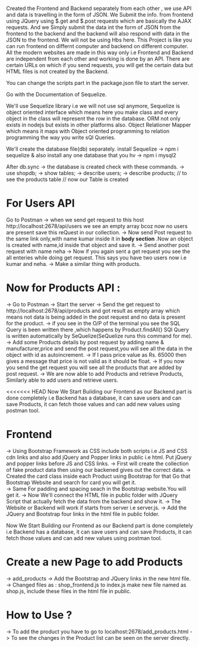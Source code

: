 #
Created the Frontend and Backend separately from each other , we use API and data is travelling in the form of JSON. We Submit the info. from frontend using JQuery using $.get and $.post requests which are basically the AJAX requests. And we Simply submit the data int the form of JSON from the frontend to the backend and the backend will also respond with data in the JSON to the frontend.
We will not be using Hbs here.
This Project is like you can run frontend on differnt computer and backend on different computer.
All the modern websites are made in this way only i.e Frontend and Backend are independent from each other and working is done by an API. There are certain URLs on which if you send requests, you will get the certain data but HTML files is not created by the Backend.

You can change the scripts part in the package.json file to start the server.

Go with the Documentation of Sequelize.

We'll use Sequelize library i.e we will not use sql anymore, Sequelize is object oriented interface which means here you make class and every object in the class will represent the row in the database. ORM not only exists in nodejs but exists in other platforms also. Object Relationer Mapper which means it maps with Object oriented programming to relation programming the way you write sQl Queries. 

We'll create the database file(db) separately.
install Sequelize -> npm i sequelize
& also install any one database that you hv -> npm i mysql2

After db.sync -> the database is created
check with these commands.
 -> use shopdb;
 -> show tables;
 -> describe users;
 -> describe products;  // to see the products table
 // now our Table is created
# For Users API
 Go to Postman
 -> when we send get request to this host http://localhost:2678/api/users we see an empty array bcoz now no users are present save this reQuest in our collection.
 -> Now send Post request to the same link only,with name kumar inside it in **body section** .Now an object is created with name,id inside that object and save it.
 -> Send another post request with name neha
 -> Now if you again sent a get request you see the all enteries while doing get request.
 This says you have two users now i.e kumar and neha.
 -> Make a similar thing with products.

 # Now for Products API :
   -> Go to Postman
   -> Start the server
   -> Send the get request to http://localhost:2678/api/products and got result as empty array which means not data is being added in the post request and no data is present for the product.
   -> if you see in the O/P of the terminal you see the SQL Query is been written there ,which happens by Product.findAll() SQl Query is written automatically by SeQuelize(SeQuelize runs this command for me).
   -> Add some Products details by post request by adding name & manufacturer,price and send the post request,you will see all the data in the object with id as autoincrement.
   -> If I pass price value as Rs. 65000 then gives a message that price is not valid as it should be float.
   -> If you now you send the get request you will see all the products that are added by post request.
   -> We are now able to add Products and retrieve Products, Similarly able to add users and retrieve users.

<<<<<<< HEAD
Now We Start Building our Frontend as our Backend part is done completely i.e Backend has a database, it can save users and can save Products, it can fetch those values and can add new values using postman tool.

# Frontend 
 -> Using Bootstrap Framework as CSS
    include both scripts i.e JS and CSS cdn links and also add jQuery and Popper links in public i.e html. Put jQuery and popper links before JS and CSS links.
 -> First will create the collection of fake product data then using our backened gives out the correct data.
 -> Created the card class inside each Product using Bootstrap for that Go that Bootstrap Website and search for card you will get it.\
 -> Same For padding and spacing seach in the Bootstrap website.You will get it.
 -> Now We'll connect the HTML file in public folder with JQuery Script that actually fetch the data from the backend and show it.
 -> The Website or Backend will work if starts from server i.e server.js.
 -> Add the JQuery and Bootstrap four links in the html file in public folder.

Now We Start Building our Frontend as our Backend part is done completely i.e Backend has a database, it can save users and can save Products, it can fetch those values and can add new values using postman tool. 

# Create a new Page to add Products
 -> add_products -> Add the Bootstrap and JQuery links in the new html file.
 -> Changed files as :
    shop_frontend.js to index.js
    make new file named as shop.js, include these files in the html file in public.

# How to Use ?
-> To add the product you have to go to localhost:2678/add_products.html
-> To see the changes in the Product list can be seen on the server directly. 
